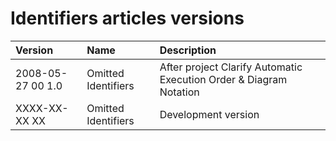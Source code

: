 ﻿Identifiers articles versions
=============================

|**Version**|**Name**|**Description**|
| :- | :- | :- |
|2008-05-27 00  1.0|Omitted Identifiers|After project Clarify Automatic Execution Order & Diagram Notation|
|XXXX-XX-XX XX|Omitted Identifiers|Development version|

